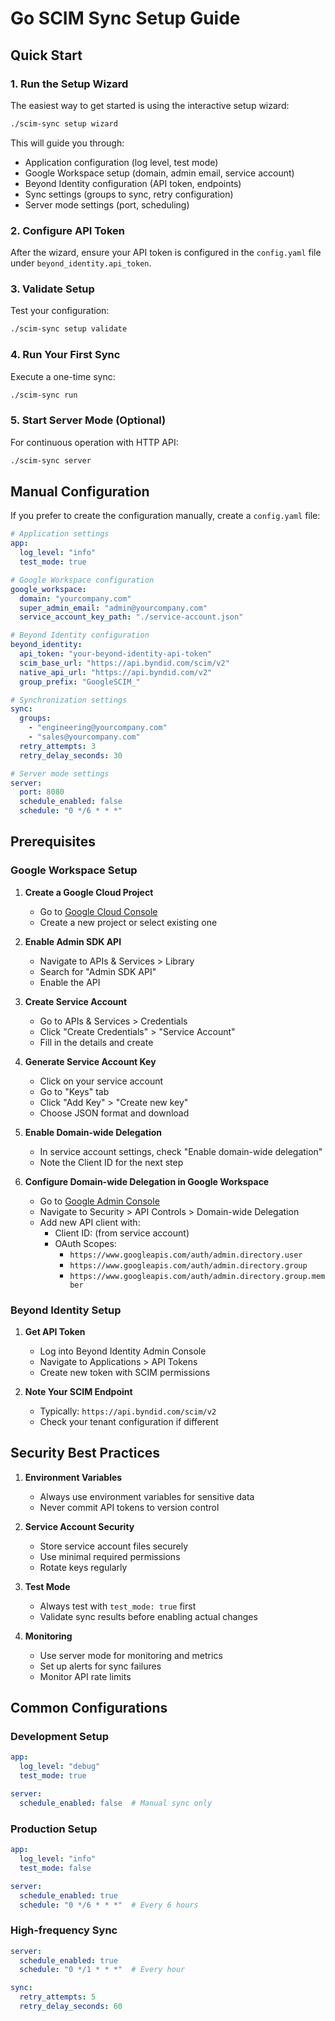 # Go SCIM Sync Setup Guide

## Quick Start

### 1. Run the Setup Wizard
The easiest way to get started is using the interactive setup wizard:

```bash
./scim-sync setup wizard
```

This will guide you through:
- Application configuration (log level, test mode)
- Google Workspace setup (domain, admin email, service account)
- Beyond Identity configuration (API token, endpoints)
- Sync settings (groups to sync, retry configuration)
- Server mode settings (port, scheduling)

### 2. Configure API Token
After the wizard, ensure your API token is configured in the `config.yaml` file under `beyond_identity.api_token`.

### 3. Validate Setup
Test your configuration:

```bash
./scim-sync setup validate
```

### 4. Run Your First Sync
Execute a one-time sync:

```bash
./scim-sync run
```

### 5. Start Server Mode (Optional)
For continuous operation with HTTP API:

```bash
./scim-sync server
```

## Manual Configuration

If you prefer to create the configuration manually, create a `config.yaml` file:

```yaml
# Application settings
app:
  log_level: "info"
  test_mode: true

# Google Workspace configuration
google_workspace:
  domain: "yourcompany.com"
  super_admin_email: "admin@yourcompany.com"
  service_account_key_path: "./service-account.json"

# Beyond Identity configuration  
beyond_identity:
  api_token: "your-beyond-identity-api-token"
  scim_base_url: "https://api.byndid.com/scim/v2"
  native_api_url: "https://api.byndid.com/v2"
  group_prefix: "GoogleSCIM_"

# Synchronization settings
sync:
  groups:
    - "engineering@yourcompany.com"
    - "sales@yourcompany.com"
  retry_attempts: 3
  retry_delay_seconds: 30

# Server mode settings
server:
  port: 8080
  schedule_enabled: false
  schedule: "0 */6 * * *"
```

## Prerequisites

### Google Workspace Setup

1. **Create a Google Cloud Project**
   - Go to [Google Cloud Console](https://console.cloud.google.com)
   - Create a new project or select existing one

2. **Enable Admin SDK API**
   - Navigate to APIs & Services > Library
   - Search for "Admin SDK API"
   - Enable the API

3. **Create Service Account**
   - Go to APIs & Services > Credentials
   - Click "Create Credentials" > "Service Account"
   - Fill in the details and create

4. **Generate Service Account Key**
   - Click on your service account
   - Go to "Keys" tab
   - Click "Add Key" > "Create new key"
   - Choose JSON format and download

5. **Enable Domain-wide Delegation**
   - In service account settings, check "Enable domain-wide delegation"
   - Note the Client ID for the next step

6. **Configure Domain-wide Delegation in Google Workspace**
   - Go to [Google Admin Console](https://admin.google.com)
   - Navigate to Security > API Controls > Domain-wide Delegation
   - Add new API client with:
     - Client ID: (from service account)
     - OAuth Scopes: 
       - `https://www.googleapis.com/auth/admin.directory.user`
       - `https://www.googleapis.com/auth/admin.directory.group`
       - `https://www.googleapis.com/auth/admin.directory.group.member`

### Beyond Identity Setup

1. **Get API Token**
   - Log into Beyond Identity Admin Console
   - Navigate to Applications > API Tokens
   - Create new token with SCIM permissions

2. **Note Your SCIM Endpoint**
   - Typically: `https://api.byndid.com/scim/v2`
   - Check your tenant configuration if different

## Security Best Practices

1. **Environment Variables**
   - Always use environment variables for sensitive data
   - Never commit API tokens to version control

2. **Service Account Security**
   - Store service account files securely
   - Use minimal required permissions
   - Rotate keys regularly

3. **Test Mode**
   - Always test with `test_mode: true` first
   - Validate sync results before enabling actual changes

4. **Monitoring**
   - Use server mode for monitoring and metrics
   - Set up alerts for sync failures
   - Monitor API rate limits

## Common Configurations

### Development Setup
```yaml
app:
  log_level: "debug"
  test_mode: true

server:
  schedule_enabled: false  # Manual sync only
```

### Production Setup
```yaml
app:
  log_level: "info"
  test_mode: false

server:
  schedule_enabled: true
  schedule: "0 */6 * * *"  # Every 6 hours
```

### High-frequency Sync
```yaml
server:
  schedule_enabled: true
  schedule: "0 */1 * * *"  # Every hour

sync:
  retry_attempts: 5
  retry_delay_seconds: 60
```
